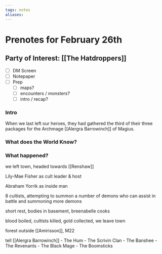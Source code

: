 ```yaml
---
tags: notes
aliases:
---
```


# Prenotes for February 26th
## Party of Interest: [[The Hatdroppers]]
- [ ] DM Screen
- [ ] Notepaper
- [ ] Prep
	- [ ] maps?
	- [ ] encounters / monsters?
	- [ ] intro / recap?

### Intro

When we last left our heroes, they had gathered the third of their three packages for the Archmage [[Alergra Barrowinch]] of Magius.

### What does the World Know?


### What happened?

we left town, headed towards [[Renshaw]]


Lily-Mae Fisher as cult leader & host

Abraham Yorrik as inside man

8 cultists, attempting to summon a number of demons who can assist in battle and summoning more demons

short rest, bodies in basement, breenabelle cooks

blood boiled, cultists killed, gold collected, we leave town

forest outside [[Amirisson]], M22

tell [[Alergra Barrowinch]]
	- The Hum
	- The Scrivin Clan
	- The Banshee
	- The Revenants
	- The Black Mage
	- The Boomsticks